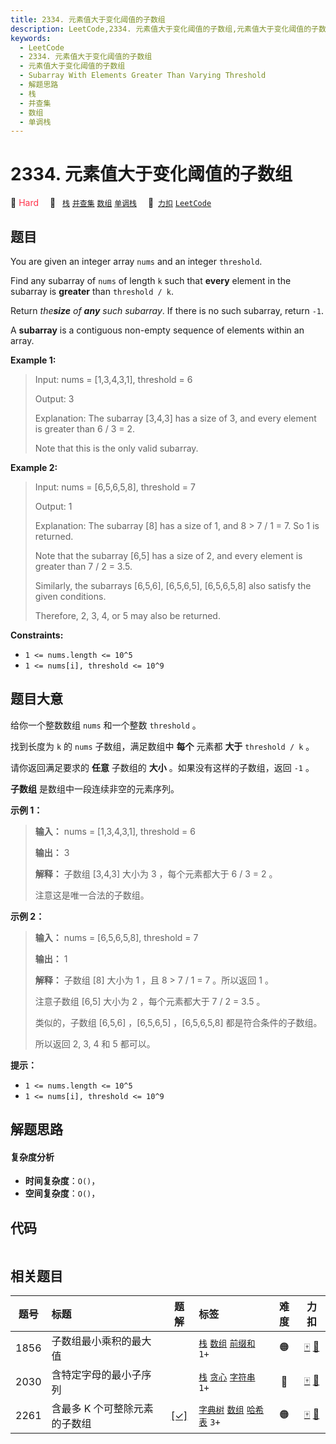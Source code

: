 ```yaml
---
title: 2334. 元素值大于变化阈值的子数组
description: LeetCode,2334. 元素值大于变化阈值的子数组,元素值大于变化阈值的子数组,Subarray With Elements Greater Than Varying Threshold,解题思路,栈,并查集,数组,单调栈
keywords:
  - LeetCode
  - 2334. 元素值大于变化阈值的子数组
  - 元素值大于变化阈值的子数组
  - Subarray With Elements Greater Than Varying Threshold
  - 解题思路
  - 栈
  - 并查集
  - 数组
  - 单调栈
---
```


# 2334. 元素值大于变化阈值的子数组

🔴 <font color=#ff334b>Hard</font>&emsp; 🔖&ensp; [`栈`](/tag/stack.md) [`并查集`](/tag/union-find.md) [`数组`](/tag/array.md) [`单调栈`](/tag/monotonic-stack.md)&emsp; 🔗&ensp;[`力扣`](https://leetcode.cn/problems/subarray-with-elements-greater-than-varying-threshold) [`LeetCode`](https://leetcode.com/problems/subarray-with-elements-greater-than-varying-threshold)

## 题目

You are given an integer array `nums` and an integer `threshold`.

Find any subarray of `nums` of length `k` such that **every** element in the
subarray is **greater** than `threshold / k`.

Return _the**size** of **any** such subarray_. If there is no such subarray,
return `-1`.

A **subarray** is a contiguous non-empty sequence of elements within an array.



**Example 1:**

> Input: nums = [1,3,4,3,1], threshold = 6
> 
> Output: 3
> 
> Explanation: The subarray [3,4,3] has a size of 3, and every element is greater than 6 / 3 = 2.
> 
> Note that this is the only valid subarray.

**Example 2:**

> Input: nums = [6,5,6,5,8], threshold = 7
> 
> Output: 1
> 
> Explanation: The subarray [8] has a size of 1, and 8 > 7 / 1 = 7. So 1 is returned.
> 
> Note that the subarray [6,5] has a size of 2, and every element is greater than 7 / 2 = 3.5. 
> 
> Similarly, the subarrays [6,5,6], [6,5,6,5], [6,5,6,5,8] also satisfy the given conditions.
> 
> Therefore, 2, 3, 4, or 5 may also be returned.



**Constraints:**

  * `1 <= nums.length <= 10^5`
  * `1 <= nums[i], threshold <= 10^9`


## 题目大意

给你一个整数数组 `nums` 和一个整数 `threshold` 。

找到长度为 `k` 的 `nums` 子数组，满足数组中 **每个**  元素都 **大于**  `threshold / k` 。

请你返回满足要求的 **任意**  子数组的 **大小**  。如果没有这样的子数组，返回 `-1` 。

**子数组** 是数组中一段连续非空的元素序列。



**示例 1：**

> 
> 
> 
> 
> 
> **输入：** nums = [1,3,4,3,1], threshold = 6
> 
> **输出：** 3
> 
> **解释：** 子数组 [3,4,3] 大小为 3 ，每个元素都大于 6 / 3 = 2 。
> 
> 注意这是唯一合法的子数组。
> 
> 

**示例 2：**

> 
> 
> 
> 
> 
> **输入：** nums = [6,5,6,5,8], threshold = 7
> 
> **输出：** 1
> 
> **解释：** 子数组 [8] 大小为 1 ，且 8 > 7 / 1 = 7 。所以返回 1 。
> 
> 注意子数组 [6,5] 大小为 2 ，每个元素都大于 7 / 2 = 3.5 。
> 
> 类似的，子数组 [6,5,6] ，[6,5,6,5] ，[6,5,6,5,8] 都是符合条件的子数组。
> 
> 所以返回 2, 3, 4 和 5 都可以。



**提示：**

  * `1 <= nums.length <= 10^5`
  * `1 <= nums[i], threshold <= 10^9`


## 解题思路

#### 复杂度分析

- **时间复杂度**：`O()`，
- **空间复杂度**：`O()`，

## 代码

```javascript

```

## 相关题目

<!-- prettier-ignore -->
| 题号 | 标题 | 题解 | 标签 | 难度 | 力扣 |
| :------: | :------ | :------: | :------ | :------: | :------: |
| 1856 | 子数组最小乘积的最大值 |  |  [`栈`](/tag/stack.md) [`数组`](/tag/array.md) [`前缀和`](/tag/prefix-sum.md) `1+` | 🟠 | [🀄️](https://leetcode.cn/problems/maximum-subarray-min-product) [🔗](https://leetcode.com/problems/maximum-subarray-min-product) |
| 2030 | 含特定字母的最小子序列 |  |  [`栈`](/tag/stack.md) [`贪心`](/tag/greedy.md) [`字符串`](/tag/string.md) `1+` | 🔴 | [🀄️](https://leetcode.cn/problems/smallest-k-length-subsequence-with-occurrences-of-a-letter) [🔗](https://leetcode.com/problems/smallest-k-length-subsequence-with-occurrences-of-a-letter) |
| 2261 | 含最多 K 个可整除元素的子数组 | [[✓]](/problem/2261.md) |  [`字典树`](/tag/trie.md) [`数组`](/tag/array.md) [`哈希表`](/tag/hash-table.md) `3+` | 🟠 | [🀄️](https://leetcode.cn/problems/k-divisible-elements-subarrays) [🔗](https://leetcode.com/problems/k-divisible-elements-subarrays) |